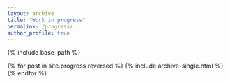 ```yaml
---
layout: archive
title: "Work in progress"
permalink: /progress/
author_profile: true
---
```


{% include base_path %}

{% for post in site.progress reversed %}
  {% include archive-single.html %}
{% endfor %}
